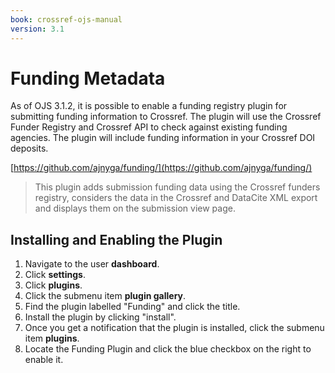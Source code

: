 ```yaml
---
book: crossref-ojs-manual
version: 3.1
---
```


# Funding Metadata

As of OJS 3.1.2, it is possible to enable a funding registry plugin for submitting funding information to Crossref. The plugin will use the Crossref Funder Registry and Crossref API to check against existing funding agencies. The plugin will include funding information in your Crossref DOI deposits.

[https://github.com/ajnyga/funding/](https://github.com/ajnyga/funding/)
> This plugin adds submission funding data using the Crossref funders registry, considers the data in the Crossref and DataCite XML export and displays them on the submission view page.

## Installing and Enabling the Plugin

1. Navigate to the user **dashboard**.
2. Click **settings**.
3. Click **plugins**.
4. Click the submenu item **plugin gallery**.
5. Find the plugin labelled "Funding" and click the title.
6. Install the plugin by clicking "install".
7. Once you get a notification that the plugin is installed, click the submenu item **plugins**.
8. Locate the Funding Plugin and click the blue checkbox on the right to enable it.
